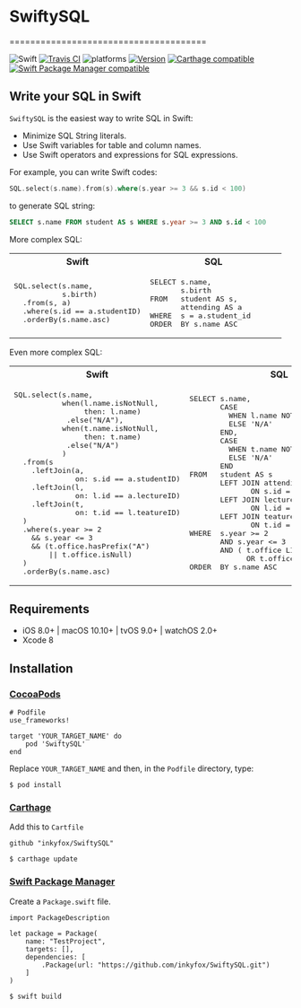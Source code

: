# SwiftySQL
======================================

![Swift](https://img.shields.io/badge/Swift-3.0-orange.svg)
[![Travis CI](https://travis-ci.org/inkyfox/SwiftySQL.svg?branch=master)](https://travis-ci.org/inkyfox/SwiftySQL)
![platforms](https://img.shields.io/badge/platforms-iOS%20%7C%20macOS%20%7C%20tvOS%20%7C%20watchOS-333333.svg)
[![Version](https://img.shields.io/cocoapods/v/SwiftySQL.svg?style=flat)](http://cocoapods.org/pods/SwiftySQL)
[![Carthage compatible](https://img.shields.io/badge/Carthage-compatible-4BC51D.svg?style=flat)](https://github.com/Carthage/Carthage)
[![Swift Package Manager compatible](https://img.shields.io/badge/Swift%20Package%20Manager-compatible-brightgreen.svg)](https://github.com/apple/swift-package-manager)

## Write your SQL in Swift

`SwiftySQL` is the easiest way to write SQL in Swift:

- Minimize SQL String literals.
- Use Swift variables for table and column names.
- Use Swift operators and expressions for SQL expressions.

For example, you can write Swift codes:

``` swift
SQL.select(s.name).from(s).where(s.year >= 3 && s.id < 100)
```

to generate SQL string:

``` SQL
SELECT s.name FROM student AS s WHERE s.year >= 3 AND s.id < 100
```

More complex SQL:

<table width="100%">
  <tr>
    <th width="50%">Swift</th>
    <th width="50%">SQL</th>
  </tr>
  <tr>
    <td width="50%"><pre lang="swift" style="border: none;">
SQL.select(s.name, 
           s.birth)
  .from(s, a)
  .where(s.id == a.studentID)
  .orderBy(s.name.asc) </pre></td>
    <td width="50%"><pre lang="sql" style="border: none;">
SELECT s.name,
       s.birth
FROM   student AS s,
       attending AS a
WHERE  s = a.student_id
ORDER  BY s.name ASC </pre></td>
  </tr>
</table>

Even more complex SQL:

<table width="100%">
  <tr>
    <th width="50%">Swift</th>
    <th width="50%">SQL</th>
  </tr>
  <tr>
    <td width="50%"><pre lang="swift" style="border: none;">
SQL.select(s.name,
           when(l.name.isNotNull,
                then: l.name)
            .else("N/A"),
           when(t.name.isNotNull,
                then: t.name)
            .else("N/A")
           )
  .from(s
    .leftJoin(a,
              on: s.id == a.studentID)
    .leftJoin(l, 
              on: l.id == a.lectureID)
    .leftJoin(t, 
              on: t.id == l.teatureID)
  )
  .where(s.year >= 2 
    && s.year <= 3
    && (t.office.hasPrefix("A")
        || t.office.isNull)
  )
  .orderBy(s.name.asc) </pre></td>
    <td width="50%"><pre lang="sql" style="border: none;">
SELECT s.name,
       CASE 
         WHEN l.name NOTNULL THEN l.name 
         ELSE 'N/A' 
       END,
       CASE 
         WHEN t.name NOTNULL THEN t.name 
         ELSE 'N/A' 
       END
FROM   student AS s
       LEFT JOIN attending AS a
              ON s.id = a.student_id
       LEFT JOIN lecture AS l
              ON l.id = a.lecture_id
       LEFT JOIN teature AS t
              ON t.id = l.teature_id
WHERE  s.year >= 2
       AND s.year <= 3
       AND ( t.office LIKE 'A%'
             OR t.office ISNULL )
ORDER  BY s.name ASC </pre></td>
  </tr>
</table>

## Requirements

- iOS 8.0+ | macOS 10.10+ | tvOS 9.0+ | watchOS 2.0+
- Xcode 8

## Installation

### [CocoaPods](https://guides.cocoapods.org/using/using-cocoapods.html)
```
# Podfile
use_frameworks!

target 'YOUR_TARGET_NAME' do
    pod 'SwiftySQL'
end
```

Replace `YOUR_TARGET_NAME` and then, in the `Podfile` directory, type:

```
$ pod install
```

### [Carthage](https://github.com/Carthage/Carthage)

Add this to `Cartfile`

```
github "inkyfox/SwiftySQL"
```

```
$ carthage update
```

### [Swift Package Manager](https://github.com/apple/swift-package-manager)

Create a `Package.swift` file.

```
import PackageDescription

let package = Package(
    name: "TestProject",
    targets: [],
    dependencies: [
        .Package(url: "https://github.com/inkyfox/SwiftySQL.git")
    ]
)
```

```
$ swift build
```
